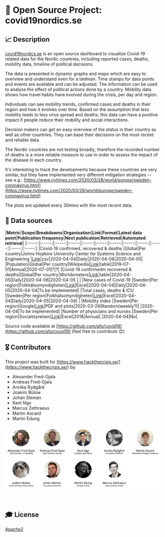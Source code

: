 # 🦠 Open Source Project: covid19nordics.se

## 📈 Description

[covid19nordics.se](covid19nordics.se) is an open source dashboard to visualize Covid-19 related data for the Nordic countries, including reported cases, deaths, mobility data, timeline of political decisions.

The data is presented in dynamic graphs and maps which are easy to overview and understand even for a laidman. Time stamps for data points and events are available and can be adjusted. The information can be used to analyse the effect of political actions done by a country. Mobility data shows how travel habits have evolved during the crisis, per day and region.

Individuals can see mobility trends, confirmed cases and deaths in their region and how it evolves over time. Based on the assumption that less mobility leads to less virus spread and deaths, this data can have a positive impact if people reduce their mobility and social interactions.

Decision makers can get an easy overview of the status in their country as well as other countries. They can base their decisions on the most recent and reliable data.


The Nordic countries are not testing broadly, therefore the recorded number of deaths is a more reliable measure to use in order to assess the impact of the disease in each country.

It's interesting to track the developments because these countries are very similar, but they have implemented very different mitigation strategies -- see e.g.: [https://www.nytimes.com/2020/03/28/world/europe/sweden-coronavirus.html](https://www.nytimes.com/2020/03/28/world/europe/sweden-coronavirus.html)

The plots are updated every 30mins with the most recent data.

## 🔢 Data sources

|**Metric**|**Scope**|**Breakdowns**|**Organisation**|**Link**|**Format**|**Latest data point**|**Publication frequency**|**Next publication**|**Retrieved**|**Automated retrieval**|
|:-----:|:-----:|:-----:|:-----:|:-----:|:-----:|:-----:|:-----:|:-----:|:-----:|:-----:|:-----:|
|Covid-19 confirmed, recovered & deaths  |Global|Per country|Johns Hopkins University Center for Systems Science and Engineering |[Link](https://github.com/CSSEGISandData/COVID-19)|csv|2020-04-04|Daily|2020-04-06|2020-04-05|
|Population|Global|Per country|Wikipedia|[Link](https://en.wikipedia.org/wiki/List\_of\_countries\_by\_population\_(United\_Nations))|table|2019-07-01|Annual|2020-07-01|?|?|
|Covid-19 confirmedm recovered & deaths|Global|Per country|Worldometers|[Link](https://www.worldometers.info/coronavirus/)|table|2020-04-05|Daily|2020-04-06|2020-04-05 | |
|New cases of Covid-19 |Sweden|Per region|Folkhälsomyndigheten|[Link](https://www.folkhalsomyndigheten.se/smittskydd-beredskap/utbrott/aktuella-utbrott/covid-19/bekraftade-fall-i-sverige/)|Excel|2020-04-04|Daily|2020-04-05|2020-04-04|To be implemented|
|Total cases, deaths & ICU  |Sweden|Per region|Folkhälsomyndigheten|[Link](https://www.folkhalsomyndigheten.se/smittskydd-beredskap/utbrott/aktuella-utbrott/covid-19/bekraftade-fall-i-sverige/)|Excel|2020-04-04|Daily|2020-04-05|2020-04-04| |
|Mobility index |Sweden|Per region|Google|[Link](https://www.google.com/covid19/mobility/)|PDF and plots|2020-03-29|Random(weekly?)| |2020-04-04|To be implemented|
|Number of physicians and nurses |Sweden|Per region|Socialstyrelsen|[Link](https://www.socialstyrelsen.se/statistik-och-data/statistik/statistikamnen/halso-och-sjukvardspersonal/)|Excel|2018|Annual| |2020-04-04|No|


Source code available at [https://github.com/afo/covid19](https://github.com/afo/covid19) (feel free to contribute 😊)

## 🎖 Contributors

This project was built for [https://www.hackthecrisis.se/](https://www.hackthecrisis.se/) by:

* Alexander Fred-Ojala
* Andreas Fred-Ojala
* Annika Rydgård
* Joakim Bülow
* Johan Sleman
* Kent Ngo
* Marcus Zethraeus
* Martin Ascard
* Martin Edung

<p align='center'>
   <img src="imgsource/team.png" alt="Team picture" width=''>
</p>
<br>

## 🎓 License

[Apache2](https://www.apache.org/licenses/LICENSE-2.0)
